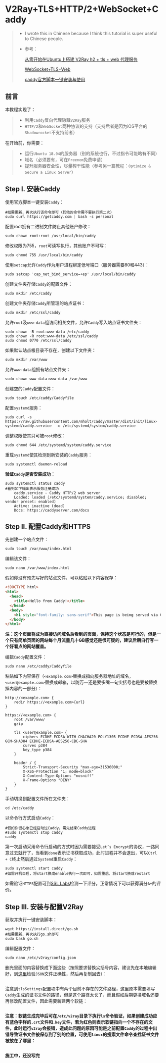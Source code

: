 # V2Ray+TLS+HTTP/2+WebSocket+Caddy

> * I wrote this in Chinese because I think this tutorial is super useful to Chinese people.
>
> * 参考：
>
>   [从零开始在Ubuntu上搭建 V2Ray h2 + tls + web 代理服务](https://canmipai.com/index.php/2018/06/28/v2ray_h2_web_tutorial/)
>
>   [WebSocket+TLS+Web](https://toutyrater.github.io/advanced/wss_and_web.html)
>
>   [caddy官方脚本一键安装与使用]([https://medium.com/@jestem/caddy%E5%AE%98%E6%96%B9%E8%84%9A%E6%9C%AC%E4%B8%80%E9%94%AE%E5%AE%89%E8%A3%85%E4%B8%8E%E4%BD%BF%E7%94%A8-1e6d25154804](https://medium.com/@jestem/caddy官方脚本一键安装与使用-1e6d25154804))

## 前言

本教程实现了：

> * 利用`Caddy`反向代理隐藏`V2Ray`服务
> * `HTTP/2`和`WebSocket`两种协议的支持（支持后者是因为iOS平台的`Shadowrocket`不支持前者）

在开始前，你需要：

> * 运行`Ubuntu 18.04`的服务器（别的系统也行，不过指令可能略有不同）
> * 域名（必须要有，可在`Freenom`免费申请）
> * 提升服务器安全性，尽量榨干性能（参考另一篇教程：`Optimize & Secure a Linux Server`）

## Step I. 安装Caddy

使用官方脚本一键安装`Caddy`：

```
#如需更新，再次执行该命令即可（其他的命令需不要执行第二次）
sudo curl https://getcaddy.com | bash -s personal
```

配置root拥有二进制文件防止其他账户修改：

```
sudo chown root:root /usr/local/bin/caddy
```

修改权限为755，`root`可读写执行，其他账户不可写：

```
sudo chmod 755 /usr/local/bin/caddy
```

使用`setcap`允许`Caddy`作为用户进程绑定低号端口（服务器需要80和443）：

```
sudo setcap 'cap_net_bind_service=+ep' /usr/local/bin/caddy
```

创建文件夹存储`Caddy`的配置文件：

```
sudo mkdir /etc/caddy
```

创建文件夹存储`Caddy`所管理的站点证书：

```
sudo mkdir /etc/ssl/caddy
```

允许`root`及`www-data`组访问相关文件，允许`Caddy`写入站点证书文件夹：

```
sudo chown -R root:www-data /etc/caddy
sudo chown -R root:www-data /etc/ssl/caddy
sudo chmod 0770 /etc/ssl/caddy
```

如果默认站点根目录不存在，创建以下文件夹：

```
sudo mkdir /var/www
```

允许`www-data`组拥有站点文件夹：

```
sudo chown www-data:www-data /var/www
```

创建空的`Caddy`配置文件：

```
sudo touch /etc/caddy/Caddyfile
```

配置`systemd`服务：

```
sudo curl -s  https://raw.githubusercontent.com/mholt/caddy/master/dist/init/linux-systemd/caddy.service  -o /etc/systemd/system/caddy.service
```

调整权限使其只可被`root`修改：

```
sudo chmod 644 /etc/systemd/system/caddy.service
```

重载`systemd`使其检测到新安装的`Caddy`服务：

```
sudo systemctl daemon-reload
```

**验证`Caddy`是否安装成功：**

```
sudo systemctl status caddy
#看到如下输出表示服务注册成功
	caddy.service - Caddy HTTP/2 web server
	Loaded: loaded (/etc/systemd/system/caddy.service; disabled; vendor preset: enabled)
	Active: inactive (dead)
	Docs: https://caddyserver.com/docs
```

## Step II. 配置Caddy和HTTPS

先创建一个站点文件：

```
sudo touch /var/www/index.html
```

编辑该文件：

```
sudo nano /var/www/index.html
```

假如你没有预先写好的站点文件，可以粘贴以下内容保存：

```html
<!DOCTYPE html>
<html>
  <head>
    <title>Hello from Caddy!</title>
  </head>
  <body>
    <h1 style="font-family: sans-serif">This page is being served via Caddy</h1>
  </body>
</html>
```

**注：这个页面将成为直接访问域名后看到的页面，保持这个状态是可行的，但是一个只有简单页面的网站每个月流量几十GB感觉还是很可疑的，建议后期自行写一个好看点的网站覆盖。**

编辑`Caddy`配置文件：

```
sudo nano /etc/caddy/Caddyfile
```

粘贴如下内容保存（`<example.com>`替换成指向服务器地址的域名，`<user@example.com>`替换成邮箱，以防万一还是要多嘴一句尖括号也是要被替换掉内容的一部分）：

```
http://<example.com> {
    redir https://<example.com>{url}
}
 
https://<example.com> {
    root /var/www/
    gzip
 
    tls <user@example.com> {
        ciphers ECDHE-ECDSA-WITH-CHACHA20-POLY1305 ECDHE-ECDSA-AES256-GCM-SHA384 ECDHE-ECDSA-AES256-CBC-SHA
        curves p384
        key_type p384
    }
 
    header / {
        Strict-Transport-Security "max-age=31536000;"
        X-XSS-Protection "1; mode=block"
        X-Content-Type-Options "nosniff"
        X-Frame-Options "DENY"
    }
}
```

手动切换到配置文件所在文件夹：

```
cd /etc/caddy
```

以命令行方式启动`Caddy`：

```
#假如你很心急已经启动过Caddy，需先结束Caddy进程
#sudo systemctl stop caddy
caddy
```

第一次启动采用命令行启动的方式时因为需要接受`Let’s Encrypt`的协议，一路同意过去就行了，当看到`done`表示证书获取成功，此时进程并不会退出，可以`Ctrl + C`终止然后通过`Systemd`重启`Caddy`：

```
sudo systemctl start caddy
#如需开机自启，将start换成enable执行一次即可，如需重启，将start换成restart
```

如需验证`HTTPS`配置可到[SSL Labs](https://www.ssllabs.com/)检测一下评分，正常情况下可以获得满分`A+`的评价。

## Step III. 安装与配置V2Ray

获取并执行一键安装脚本：

```
wget https://install.direct/go.sh
#如需更新，再次执行go.sh即可
sudo bash go.sh
```

编辑配置文件：

```
sudo nano /etc/v2ray/config.json
```

删光里面的内容替换成下面这些（按照要求替换尖括号内容，建议先在本地编辑好，到[这里](https://www.json.cn/)检验`JSON`文件正确性，然后再复制回去）：

```

```

注意到`tlsSettings`配置项中有两个目前不存在的文件路径，这里原本需要填写`Caddy`生成的证书文件的路径，但是这个路径太长了，而且假如后期更换域名还要再修改配置文件，因此需要新建两个软链：

```

```

**注意：软链生成完毕后可在`/etc/v2ray`目录下执行`ls`命令验证，如果创建成功应有蓝色字样的`.crt`文件和`.key`文件，若为红色则表示软链指向一个不存在的文件，此时运行`v2ray`会报错，造成此问题的原因可能是之前配置`Caddy`的过程中出错导致证书文件被保存到了别的位置，可使用`linux`的搜索文件命令查找证书文件被放在了哪里：**

```

```

**施工中，还没写完**